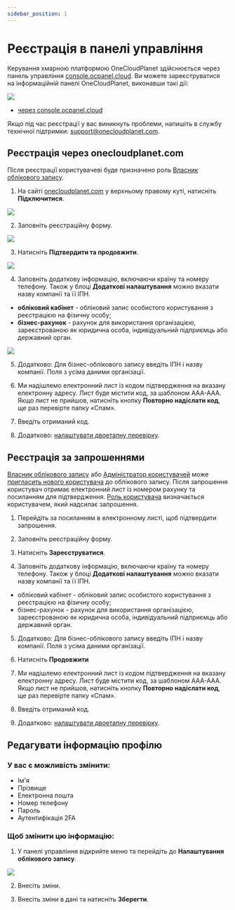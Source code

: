 ```yaml
---
sidebar_position: 1
---
```


# Реєстрація в панелі управління

Керування хмарною платформою OneCloudPlanet здійснюється через панель управління [console.ocpanel.cloud](https://console.ocplanet.cloud/). Ви можете зареєструватися на інформаційній панелі OneCloudPlanet, виконавши такі дії:

![](./img/reg/i-reg-1-ua.svg)

- [через console.ocpanel.cloud](https://console.ocplanet.cloud/sign-in)

Якщо під час реєстрації у вас виникнуть проблеми, напишіть в службу технічної підтримки: [support@onecloudplanet.com](mailto:support@onecloudplanet.com).

## Реєстрація через onecloudplanet.com

Після реєстрації користувачеві буде призначено роль [Власник облікового запису](##).

1. На сайті [onecloudplanet.com](https://onecloudplanet.com/) у верхньому правому куті, натисніть **Підключитися**.

![](./img/reg/i-reg-2-ua.svg)

2. Заповніть реєстраційну форму.

![](./img/reg/i-reg-3-ua.svg)

3. Натисніть **Підтвердити та продовжити**.

![](./img/reg/i-reg-4-ua.svg)

4. Заповніть додаткову інформацію, включаючи країну та номеру телефону. Також у блоці **Додаткові налаштування** можно вказати назву компанії та її ІПН.

- **обліковий кабінет** - обліковий запис особистого користування з реєстрацією на фізичну особу;
- **бізнес-рахунок** - рахунок для використання організацією, зареєстрованою як юридична особа, індивідуальний підприємць або державний орган.

![](./img/reg/i-reg-5-ua.svg)

5. Додатково: Для бізнес-облікового запису введіть ІПН і назву компанії. Поля з усіма даними організації.

7. Ми надішлемо електронний лист із кодом підтвердження на вказану електронну адресу. Лист буде містити код, за шаблоном ААА-ААА. Якщо лист не прийшов, натисніть кнопку **Повторно надіслати код**, ще раз перевірте папку «Спам».

8. Введіть отриманий код.

9. Додатково: [налаштувати двоетапну перевірку](##).

## Реєстрація за запрошеннями

[Власник облікового запису](##) або [Адміністратор користувачей](##) може [пригласить нового користувача](##) до облікового запису. Після запрошення користувач отримає електронний лист із номером рахунку та посиланням для підтвердження. [Роль користувача](##) визначається користувачем, який надсилає запрошення.

1. Перейдіть за посиланням в електронному листі, щоб підтвердити запрошення.

2. Заповніть реєстраційну форму.

3. Натисніть **Зареєструватися**.

4. Заповніть додаткову інформацію, включаючи країну та номеру телефону. Також у блоці **Додаткові налаштування** можно вказати назву компанії та її ІПН.

- обліковий кабінет - обліковий запис особистого користування з реєстрацією на фізичну особу;
- бізнес-рахунок - рахунок для використання організацією, зареєстрованою як юридична особа, індивідуальний підприємць або державний орган.

5. Додатково: Для бізнес-облікового запису введіть ІПН і назву компанії. Поля з усіма даними організації.

6. Натисніть **Продовжити**

7. Ми надішлемо електронний лист із кодом підтвердження на вказану електронну адресу. Лист буде містити код, за шаблоном ААА-ААА. Якщо лист не прийшов, натисніть кнопку **Повторно надіслати код**, ще раз перевірте папку «Спам».

8. Введіть отриманий код.

9. Додатково: [налаштувати двоетапну перевірку](##).

## Редагувати інформацію профілю

### У вас є можливість змінити: ###
- Ім'я
- Прізвище
- Електронна пошта
- Номер телефону
- Пароль
- Аутентифікація 2FA

### Щоб змінити цю інформацію: ###

1. У панелі управління відкрийте меню та перейдіть до **Налаштування облікового запису**.

![](./img/reg/i-reg-6-ua.svg)

2. Внесіть зміни.

3. Внесіть зміни в дані та натисніть **Зберегти**.